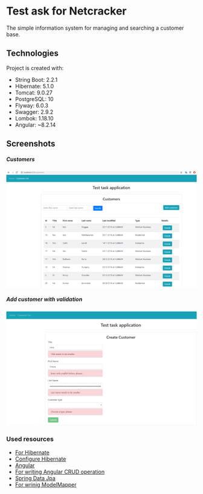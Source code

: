 # Test ask for Netcracker

The simple information system for managing and searching a customer base.  

## Technologies
Project is created with:  
* String Boot: 2.2.1
* Hibernate: 5.1.0
* Tomcat: 9.0.27
* PostgreSQL: 10
* Flyway: 6.0.3
* Swagger: 2.9.2
* Lombok: 1.18.10
* Angular: ~8.2.14

## Screenshots
##### Customers
![Customers](./client/src/assets/customers.png)
##### Add customer with validation
![Example screenshots](./client/src/assets/add-customer.png)

### Used resources 
* [For Hibernate](https://www.baeldung.com/hibernate-5-spring)
* [Configure Hibernate ](https://www.springboottutorial.com/hibernate-jpa-tutorial-with-spring-boot-starter-jpa)
* [Angular](https://dzone.com/articles/java-8-springboot-angularjs-bootstrap-springdata-j)
* [For writing Angular CRUD operation](https://www.javaguides.net/2019/06/spring-boot-angular-8-crud-part-1-develop-springboot-crud-rest-apis.html)
* [Spring Data Jpa](https://www.javaguides.net/2018/09/spring-data-jpa-auditing-with-spring-boot2-and-mysql-example.html)
* [For wrinig ModelMapper](https://habr.com/ru/post/438808/)








